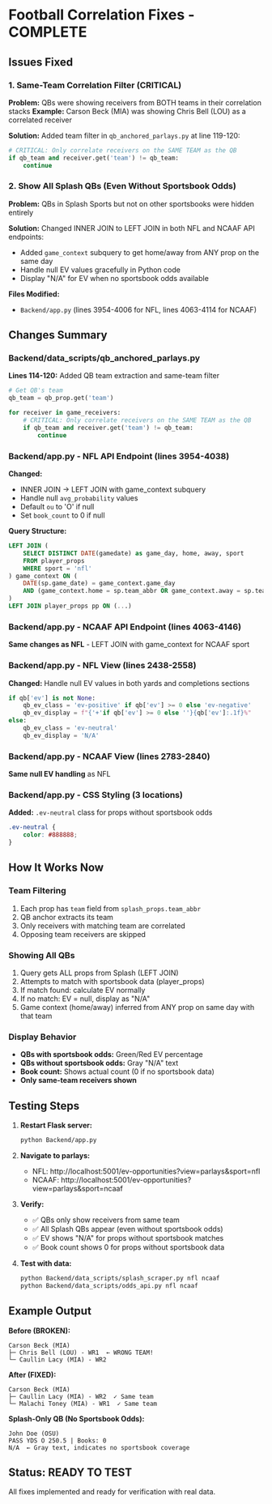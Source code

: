 # Football Correlation Fixes - COMPLETE

## Issues Fixed

### 1. Same-Team Correlation Filter (CRITICAL)
**Problem:** QBs were showing receivers from BOTH teams in their correlation stacks
**Example:** Carson Beck (MIA) was showing Chris Bell (LOU) as a correlated receiver

**Solution:** Added team filter in `qb_anchored_parlays.py` at line 119-120:
```python
# CRITICAL: Only correlate receivers on the SAME TEAM as the QB
if qb_team and receiver.get('team') != qb_team:
    continue
```

### 2. Show All Splash QBs (Even Without Sportsbook Odds)
**Problem:** QBs in Splash Sports but not on other sportsbooks were hidden entirely

**Solution:** Changed INNER JOIN to LEFT JOIN in both NFL and NCAAF API endpoints:
- Added `game_context` subquery to get home/away from ANY prop on the same day
- Handle null EV values gracefully in Python code
- Display "N/A" for EV when no sportsbook odds available

**Files Modified:**
- `Backend/app.py` (lines 3954-4006 for NFL, lines 4063-4114 for NCAAF)

## Changes Summary

### Backend/data_scripts/qb_anchored_parlays.py
**Lines 114-120:** Added QB team extraction and same-team filter
```python
# Get QB's team
qb_team = qb_prop.get('team')

for receiver in game_receivers:
    # CRITICAL: Only correlate receivers on the SAME TEAM as the QB
    if qb_team and receiver.get('team') != qb_team:
        continue
```

### Backend/app.py - NFL API Endpoint (lines 3954-4038)
**Changed:**
- INNER JOIN → LEFT JOIN with game_context subquery
- Handle null `avg_probability` values
- Default `ou` to 'O' if null
- Set `book_count` to 0 if null

**Query Structure:**
```sql
LEFT JOIN (
    SELECT DISTINCT DATE(gamedate) as game_day, home, away, sport
    FROM player_props
    WHERE sport = 'nfl'
) game_context ON (
    DATE(sp.game_date) = game_context.game_day
    AND (game_context.home = sp.team_abbr OR game_context.away = sp.team_abbr)
)
LEFT JOIN player_props pp ON (...)
```

### Backend/app.py - NCAAF API Endpoint (lines 4063-4146)
**Same changes as NFL** - LEFT JOIN with game_context for NCAAF sport

### Backend/app.py - NFL View (lines 2438-2558)
**Changed:** Handle null EV values in both yards and completions sections
```python
if qb['ev'] is not None:
    qb_ev_class = 'ev-positive' if qb['ev'] >= 0 else 'ev-negative'
    qb_ev_display = f"{'+'if qb['ev'] >= 0 else ''}{qb['ev']:.1f}%"
else:
    qb_ev_class = 'ev-neutral'
    qb_ev_display = 'N/A'
```

### Backend/app.py - NCAAF View (lines 2783-2840)
**Same null EV handling** as NFL

### Backend/app.py - CSS Styling (3 locations)
**Added:** `.ev-neutral` class for props without sportsbook odds
```css
.ev-neutral {
    color: #888888;
}
```

## How It Works Now

### Team Filtering
1. Each prop has `team` field from `splash_props.team_abbr`
2. QB anchor extracts its team
3. Only receivers with matching team are correlated
4. Opposing team receivers are skipped

### Showing All QBs
1. Query gets ALL props from Splash (LEFT JOIN)
2. Attempts to match with sportsbook data (player_props)
3. If match found: calculate EV normally
4. If no match: EV = null, display as "N/A"
5. Game context (home/away) inferred from ANY prop on same day with that team

### Display Behavior
- **QBs with sportsbook odds:** Green/Red EV percentage
- **QBs without sportsbook odds:** Gray "N/A" text
- **Book count:** Shows actual count (0 if no sportsbook data)
- **Only same-team receivers shown**

## Testing Steps

1. **Restart Flask server:**
   ```bash
   python Backend/app.py
   ```

2. **Navigate to parlays:**
   - NFL: http://localhost:5001/ev-opportunities?view=parlays&sport=nfl
   - NCAAF: http://localhost:5001/ev-opportunities?view=parlays&sport=ncaaf

3. **Verify:**
   - ✅ QBs only show receivers from same team
   - ✅ All Splash QBs appear (even without sportsbook odds)
   - ✅ EV shows "N/A" for props without sportsbook matches
   - ✅ Book count shows 0 for props without sportsbook data

4. **Test with data:**
   ```bash
   python Backend/data_scripts/splash_scraper.py nfl ncaaf
   python Backend/data_scripts/odds_api.py nfl ncaaf
   ```

## Example Output

**Before (BROKEN):**
```
Carson Beck (MIA)
├─ Chris Bell (LOU) - WR1  ← WRONG TEAM!
└─ Caullin Lacy (MIA) - WR2
```

**After (FIXED):**
```
Carson Beck (MIA)
├─ Caullin Lacy (MIA) - WR2  ✓ Same team
└─ Malachi Toney (MIA) - WR1  ✓ Same team
```

**Splash-Only QB (No Sportsbook Odds):**
```
John Doe (OSU)
PASS YDS O 250.5 | Books: 0
N/A  ← Gray text, indicates no sportsbook coverage
```

## Status: READY TO TEST

All fixes implemented and ready for verification with real data.
